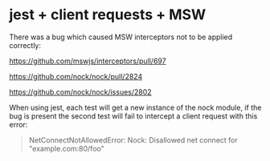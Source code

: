 # jest + client requests + MSW

There was a bug which caused MSW interceptors not to be applied correctly:

https://github.com/mswjs/interceptors/pull/697

https://github.com/nock/nock/pull/2824

https://github.com/nock/nock/issues/2802

When using jest, each test will get a new instance of the nock module, if the bug is present the second test will fail to intercept a client request with this error:

> NetConnectNotAllowedError: Nock: Disallowed net connect for "example.com:80/foo"
